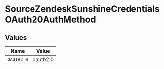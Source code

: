 # SourceZendeskSunshineCredentialsOAuth20AuthMethod


## Values

| Name       | Value      |
| ---------- | ---------- |
| `OAUTH2_0` | oauth2.0   |
